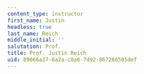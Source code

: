```yaml
---
content_type: instructor
first_name: Justin
headless: true
last_name: Reich
middle_initial: ''
salutation: Prof.
title: Prof. Justin Reich
uid: 89666a17-6a2a-c8a6-7d92-867266505def
---
```

